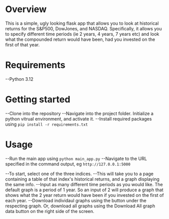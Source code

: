 # Overview
This is a simple, ugly looking flask app that allows you to look at historical returns for the S&P500, DowJones, and NASDAQ. Specifically, it allows you to specify different time periods (ie 2 years, 4 years, 7 years etc) and look what the compounded return would have been, had you invested on the first of that year. 

# Requirements

  --Python 3.12

# Getting started

  --Clone into the repository
  --Navigate into the project folder. Initialize a python vitrual environment, and activate it.
  --Install required packages using ```pip install -r requirements.txt```

# Usage
  --Run the main app using ```python main_app.py```
  --Navigate to the URL specified in the command output, eg ```http://127.0.0.1:5000```

  --To start, select one of the three indices.
  --This will take you to a page containing a table of that index's historical returns, and a graph displaying the same info.
  --Input as many different time periods as you would like. The default graph is a period of 1 year. So an input of 2 will produce a graph that shows what the 2 year return would have been if you invested on the first of each year. 
  --Download individaul graphs using the button under the respecting graph. Or, download all graphs using the Download All graph data button on the right side of the screen.

    

  
